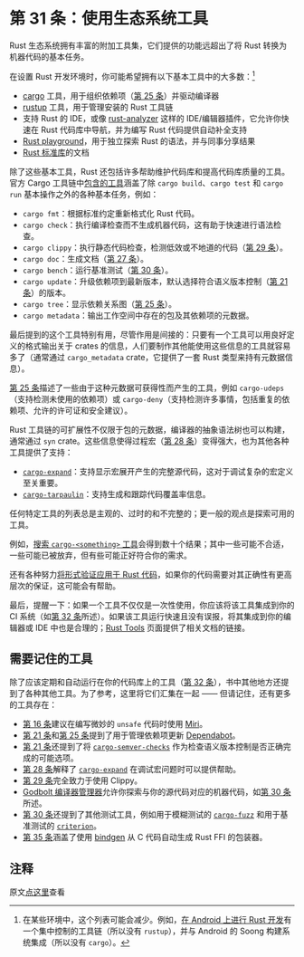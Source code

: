 # 第 31 条：使用生态系统工具

Rust 生态系统拥有丰富的附加工具集，它们提供的功能远超出了将 Rust 转换为机器代码的基本任务。

在设置 Rust 开发环境时，你可能希望拥有以下基本工具中的大多数：[^1]

* [cargo] 工具，用于组织依赖项（[第 25 条]）并驱动编译器
* [rustup] 工具，用于管理安装的 Rust 工具链
* 支持 Rust 的 IDE，或像 [rust-analyzer] 这样的 IDE/编辑器插件，它允许你快速在 Rust 代码库中导航，并为编写 Rust 代码提供自动补全支持
* [Rust playground]，用于独立探索 Rust 的语法，并与同事分享结果
* [Rust 标准库]的文档

除了这些基本工具，Rust 还包括许多帮助维护代码库和提高代码库质量的工具。官方 Cargo 工具链中[包含的工具]涵盖了除 `cargo build`、`cargo test` 和 `cargo run` 基本操作之外的各种基本任务，例如：
* `cargo fmt`：根据标准约定重新格式化 Rust 代码。
* `cargo check`：执行编译检查而不生成机器代码，这有助于快速进行语法检查。
* `cargo clippy`：执行静态代码检查，检测低效或不地道的代码（[第 29 条]）。
* `cargo doc`：生成文档（[第 27 条]）。
* `cargo bench`：运行基准测试（[第 30 条]）。
* `cargo update`：升级依赖项到最新版本，默认选择符合语义版本控制（[第 21 条]）的版本。
* `cargo tree`：显示依赖关系图（[第 25 条]）。
* `cargo metadata`：输出工作空间中存在的包及其依赖项的元数据。

最后提到的这个工具特别有用，尽管作用是间接的：只要有一个工具可以用良好定义的格式输出关于 crates 的信息，人们要制作其他能使用这些信息的工具就容易多了（通常通过 `cargo_metadata` crate，它提供了一套 Rust 类型来持有元数据信息）。

[第 25 条]描述了一些由于这种元数据可获得性而产生的工具，例如 `cargo-udeps`（支持检测未使用的依赖项）或 `cargo-deny`（支持检测许多事情，包括重复的依赖项、允许的许可证和安全建议）。

Rust 工具链的可扩展性不仅限于包的元数据，编译器的抽象语法树也可以构建，通常通过 `syn` crate。这些信息使得过程宏（[第 28 条]）变得强大，也为其他各种工具提供了支持：
* [`cargo-expand`]：支持显示宏展开产生的完整源代码，这对于调试复杂的宏定义至关重要。
* [`cargo-tarpaulin`]：支持生成和跟踪代码覆盖率信息。

任何特定工具的列表总是主观的、过时的和不完整的；更一般的观点是探索可用的工具。

例如，[搜索 `cargo-<something>` 工具]会得到数十个结果；其中一些可能不合适，一些可能已被放弃，但有些可能正好符合你的需求。

还有各种努力[将形式验证应用于 Rust 代码]，如果你的代码需要对其正确性有更高层次的保证，这可能会有帮助。

最后，提醒一下：如果一个工具不仅仅是一次性使用，你应该将该工具集成到你的 CI 系统（如[第 32 条]所述）。如果该工具运行快速且没有误报，将其集成到你的编辑器或 IDE 中也是合理的；[Rust Tools] 页面提供了相关文档的链接。

## 需要记住的工具

除了应该定期和自动运行在你的代码库上的工具（[第 32 条]），书中其他地方还提到了各种其他工具。为了参考，这里将它们汇集在一起 —— 但请记住，还有更多的工具存在：
* [第 16 条]建议在编写微妙的 `unsafe` 代码时使用 [Miri]。
* [第 21 条]和[第 25 条]提到了用于管理依赖项更新 [Dependabot]。
* [第 21 条]还提到了将 [`cargo-semver-checks`] 作为检查语义版本控制是否正确完成的可能选项。
* [第 28 条]解释了 [`cargo-expand`] 在调试宏问题时可以提供帮助。
* [第 29 条]完全致力于使用 Clippy。
* [Godbolt 编译器管理器]允许你探索与你的源代码对应的机器代码，如[第 30 条]所述。
* [第 30 条]还提到了其他测试工具，例如用于模糊测试的 [`cargo-fuzz`] 和用于基准测试的 [`criterion`]。
* [第 35 条]涵盖了使用 [bindgen] 从 C 代码自动生成 Rust FFI 的包装器。

## 注释

[^1]: 在某些环境中，这个列表可能会减少。例如，[在 Android 上进行 Rust 开发](https://source.android.com/docs/setup/build/rust/building-rust-modules/overview)有一个集中控制的工具链（所以没有 `rustup`），并与 Android 的 Soong 构建系统集成（所以没有 `cargo`）。

原文[点这里](https://www.lurklurk.org/effective-rust/use-tools.html)查看

<!-- 参考链接 -->

[第 16 条]: ../chapter_3/item16-unsafe.md
[第 21 条]: ../chapter_4/item21-semver.html
[第 25 条]: ../chapter_4/item25-dep-graph.md
[第 27 条]: item27-document-public-interfaces.md
[第 28 条]: item28-use-macros-judiciously.md
[第 29 条]: item29-listen-to-clippy.md
[第 30 条]: item30-write-more-than-unit-tests.md
[第 32 条]: item32-ci.md
[第 35 条]: ../chapter_6/item35-bindgen.md

[cargo]: https://doc.rust-lang.org/cargo/
[rustup]: https://github.com/rust-lang/rustup
[rust-analyzer]: https://github.com/rust-lang/rust-analyzer
[Rust playground]: https://play.rust-lang.org/
[Rust 标准库]: https://doc.rust-lang.org/std/
[包含的工具]: https://doc.rust-lang.org/cargo/commands/index.html
[`cargo-expand`]: https://github.com/dtolnay/cargo-expand
[`cargo-tarpaulin`]: https://docs.rs/cargo-tarpaulin
[搜索 `cargo-<something>` 工具]: https://docs.rs/releases/search?query=cargo-
[将形式验证应用于 Rust 代码]: https://alastairreid.github.io/automatic-rust-verification-tools-2021
[Rust Tools]: https://rust-lang.org/tools
[Miri]: https://github.com/rust-lang/miri
[Dependabot]: https://docs.github.com/en/code-security/dependabot
[`cargo-semver-checks`]: https://github.com/obi1kenobi/cargo-semver-checks
[`cargo-expand`]: https://github.com/dtolnay/cargo-expand
[Godbolt 编译器管理器]: https://rust.godbolt.org
[`cargo-fuzz`]: https://github.com/rust-fuzz/cargo-fuzz
[`criterion`]: https://crates.io/crates/criterion
[bindgen]: https://rust-lang.github.io/rust-bindgen/
